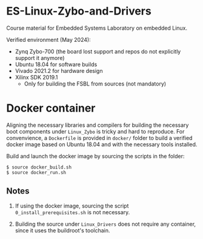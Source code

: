 # ES-Linux-Zybo-and-Drivers
Course material for Embedded Systems Laboratory on embedded Linux.

Verified environment (May 2024):
* Zynq Zybo-700 (the board lost support and repos do not explicitly support it anymore)
* Ubuntu 18.04 for software builds
* Vivado 2021.2 for hardware design
* Xilinx SDK 2019.1
    * Only for building the FSBL from sources (not mandatory)

# Docker container
Aligning the necessary libraries and compilers for building the necessary boot components under `Linux_Zybo` is tricky and hard to reproduce.
For convenvience, a `Dockerfile` is provided in `docker/` folder to build a verified docker image based on Ubuntu 18.04 and with the necessary tools installed.

Build and launch the docker image by sourcing the scripts in the folder:
```
$ source docker_build.sh
$ source docker_run.sh
```

## Notes
1. If using the docker image, sourcing the script `0_install_prerequisites.sh` is not necessary.

2. Building the source under `Linux_Drivers` does not require any container, since it uses the buildroot's toolchain.



